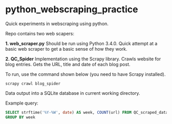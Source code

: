 python_webscraping_practice
===========================

Quick experiments in webscraping using python.

Repo contains two web scapers: 

**1. web_scraper.py**
Should be run using Python 3.4.0.
Quick attempt at a basic web scraper to get a basic sense of how they work.

**2. QC_Spider**
Implementation using the Scrapy library. 
Crawls website for blog entries. Gets the URL, title and date of each blog post.

To run, use the command shown below (you need to have Scrapy installed).

```Shell  
scrapy crawl blog_spider
```

Data output into a SQLite database in current working directory. 

Example query:

```SQL
SELECT strftime('%Y-%W', date) AS week, COUNT(url) FROM QC_scraped_data
GROUP BY week
```


